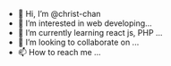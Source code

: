 - 👋 Hi, I’m @christ-chan
- 👀 I’m interested in web developing...
- 🌱 I’m currently learning react js, PHP  ...
- 💞️ I’m looking to collaborate on ...
- 📫 How to reach me ...

<!---
christ-chan/christ-chan is a ✨ special ✨ repository because its `README.md` (this file) appears on your GitHub profile.
You can click the Preview link to take a look at your changes.
--->

